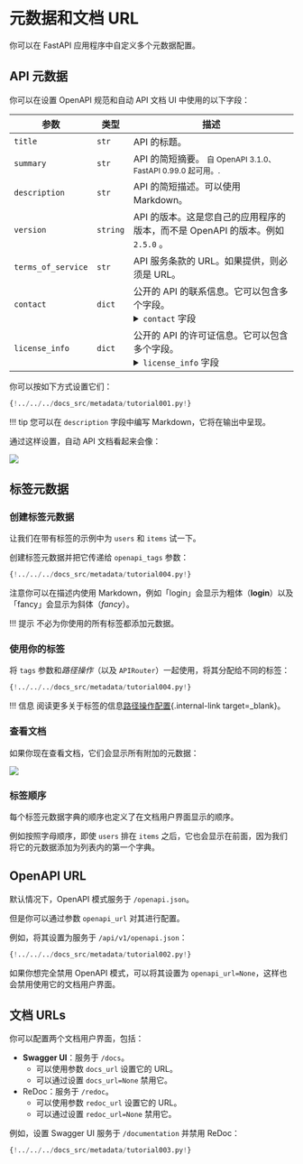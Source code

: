 # 元数据和文档 URL
你可以在 FastAPI 应用程序中自定义多个元数据配置。

## API 元数据

你可以在设置 OpenAPI 规范和自动 API 文档 UI 中使用的以下字段：

| 参数 | 类型 | 描述 |
|------------|------|-------------|
| `title` | `str` | API 的标题。 |
| `summary` | `str` | API 的简短摘要。 <small>自 OpenAPI 3.1.0、FastAPI 0.99.0 起可用。.</small> |
| `description` | `str` | API 的简短描述。可以使用Markdown。 |
| `version` | `string` | API 的版本。这是您自己的应用程序的版本，而不是 OpenAPI 的版本。例如 `2.5.0` 。 |
| `terms_of_service` | `str` | API 服务条款的 URL。如果提供，则必须是 URL。 |
| `contact` | `dict` | 公开的 API 的联系信息。它可以包含多个字段。<details><summary><code>contact</code> 字段</summary><table><thead><tr><th>参数</th><th>Type</th><th>描述</th></tr></thead><tbody><tr><td><code>name</code></td><td><code>str</code></td><td>联系人/组织的识别名称。</td></tr><tr><td><code>url</code></td><td><code>str</code></td><td>指向联系信息的 URL。必须采用 URL 格式。</td></tr><tr><td><code>email</code></td><td><code>str</code></td><td>联系人/组织的电子邮件地址。必须采用电子邮件地址的格式。</td></tr></tbody></table></details> |
| `license_info` | `dict` | 公开的 API 的许可证信息。它可以包含多个字段。<details><summary><code>license_info</code> 字段</summary><table><thead><tr><th>参数</th><th>类型</th><th>描述</th></tr></thead><tbody><tr><td><code>name</code></td><td><code>str</code></td><td><strong>必须的</strong> (如果设置了<code>license_info</code>). 用于 API 的许可证名称。</td></tr><tr><td><code>identifier</code></td><td><code>str</code></td><td>一个API的<a href="https://spdx.org/licenses/" class="external-link" target="_blank">SPDX</a>许可证表达。 The <code>identifier</code> field is mutually exclusive of the <code>url</code> field. <small>自 OpenAPI 3.1.0、FastAPI 0.99.0 起可用。</small></td></tr><tr><td><code>url</code></td><td><code>str</code></td><td>用于 API 的许可证的 URL。必须采用 URL 格式。</td></tr></tbody></table></details> |

你可以按如下方式设置它们：

```Python hl_lines="4-6"
{!../../../docs_src/metadata/tutorial001.py!}
```

!!! tip
    您可以在 `description` 字段中编写 Markdown，它将在输出中呈现。

通过这样设置，自动 API 文档看起来会像：

<img src="/img/tutorial/metadata/image01.png">

## 标签元数据

### 创建标签元数据

让我们在带有标签的示例中为 `users` 和 `items` 试一下。

创建标签元数据并把它传递给 `openapi_tags` 参数：

```Python hl_lines="3-16  18"
{!../../../docs_src/metadata/tutorial004.py!}
```

注意你可以在描述内使用 Markdown，例如「login」会显示为粗体（**login**）以及「fancy」会显示为斜体（_fancy_）。

!!! 提示
    不必为你使用的所有标签都添加元数据。

### 使用你的标签

将 `tags` 参数和*路径操作*（以及 `APIRouter`）一起使用，将其分配给不同的标签：

```Python hl_lines="21  26"
{!../../../docs_src/metadata/tutorial004.py!}
```

!!! 信息
    阅读更多关于标签的信息[路径操作配置](../path-operation-configuration/#tags){.internal-link target=_blank}。

### 查看文档

如果你现在查看文档，它们会显示所有附加的元数据：

<img src="/img/tutorial/metadata/image02.png">

### 标签顺序

每个标签元数据字典的顺序也定义了在文档用户界面显示的顺序。

例如按照字母顺序，即使 `users` 排在 `items` 之后，它也会显示在前面，因为我们将它的元数据添加为列表内的第一个字典。

## OpenAPI URL

默认情况下，OpenAPI 模式服务于 `/openapi.json`。

但是你可以通过参数 `openapi_url` 对其进行配置。

例如，将其设置为服务于 `/api/v1/openapi.json`：

```Python hl_lines="3"
{!../../../docs_src/metadata/tutorial002.py!}
```

如果你想完全禁用 OpenAPI 模式，可以将其设置为 `openapi_url=None`，这样也会禁用使用它的文档用户界面。

## 文档 URLs

你可以配置两个文档用户界面，包括：

* **Swagger UI**：服务于 `/docs`。
    * 可以使用参数 `docs_url` 设置它的 URL。
    * 可以通过设置 `docs_url=None` 禁用它。
* ReDoc：服务于 `/redoc`。
    * 可以使用参数 `redoc_url` 设置它的 URL。
    * 可以通过设置 `redoc_url=None` 禁用它。

例如，设置 Swagger UI 服务于 `/documentation` 并禁用 ReDoc：

```Python hl_lines="3"
{!../../../docs_src/metadata/tutorial003.py!}
```
